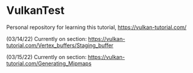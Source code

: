 # VulkanTest
Personal repository for learning this tutorial, https://vulkan-tutorial.com/

(03/14/22) Currently on section: https://vulkan-tutorial.com/Vertex_buffers/Staging_buffer

(03/15/22) Currently on section: https://vulkan-tutorial.com/Generating_Mipmaps
